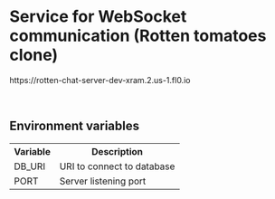 <h1>Service for WebSocket communication (Rotten tomatoes clone)</h1>
<p>https://rotten-chat-server-dev-xram.2.us-1.fl0.io</p>
<br>
<h2>Environment variables</h2>
<table>
<tr>
<th>Variable</th>
<th>Description</th>
</tr>
<tr>
<td>DB_URI</td>
<td>URI to connect to database</td>
</tr>
<tr>
<td>PORT</td>
<td>Server listening port</td>
</tr>
</table>